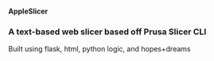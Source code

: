 #### AppleSlicer
### A text-based web slicer based off Prusa Slicer CLI


Built using flask, html, python logic, and hopes+dreams